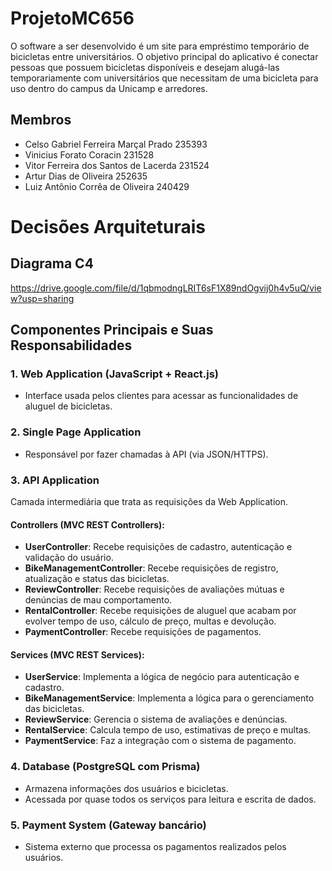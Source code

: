 # ProjetoMC656
O software a ser desenvolvido é um site para empréstimo temporário de bicicletas entre universitários. O objetivo principal do aplicativo é conectar pessoas que possuem bicicletas disponíveis e desejam alugá-las temporariamente com universitários que necessitam de uma bicicleta para uso dentro do campus da Unicamp e arredores.

## Membros
- Celso Gabriel Ferreira Marçal Prado 235393
- Vinicius Forato Coracin 231528
- Vitor Ferreira dos Santos de Lacerda 231524
- Artur Dias de Oliveira 252635
- Luiz Antônio Corrêa de Oliveira 240429

# Decisões Arquiteturais

## Diagrama C4
https://drive.google.com/file/d/1qbmodngLRIT6sF1X89ndOgvij0h4v5uQ/view?usp=sharing

## Componentes Principais e Suas Responsabilidades

### 1. Web Application (JavaScript + React.js)

* Interface usada pelos clientes para acessar as funcionalidades de aluguel de bicicletas.

### 2. Single Page Application

* Responsável por fazer chamadas à API (via JSON/HTTPS).

### 3. API Application

Camada intermediária que trata as requisições da Web Application.

#### Controllers (MVC REST Controllers):

* **UserController**: Recebe requisições de cadastro, autenticação e validação do usuário.
* **BikeManagementController**: Recebe requisições de registro, atualização e status das bicicletas.
* **ReviewController**: Recebe requisições de avaliações mútuas e denúncias de mau comportamento.
* **RentalController**: Recebe requisições de aluguel que acabam por evolver tempo de uso, cálculo de preço, multas e devolução.
* **PaymentController**: Recebe requisições de pagamentos.

#### Services (MVC REST Services):

* **UserService**: Implementa a lógica de negócio para autenticação e cadastro.
* **BikeManagementService**: Implementa a lógica para o gerenciamento das bicicletas.
* **ReviewService**: Gerencia o sistema de avaliações e denúncias.
* **RentalService**: Calcula tempo de uso, estimativas de preço e multas.
* **PaymentService**: Faz a integração com o sistema de pagamento.

### 4. Database (PostgreSQL com Prisma)

* Armazena informações dos usuários e bicicletas.
* Acessada por quase todos os serviços para leitura e escrita de dados.

### 5. Payment System (Gateway bancário)

* Sistema externo que processa os pagamentos realizados pelos usuários.
